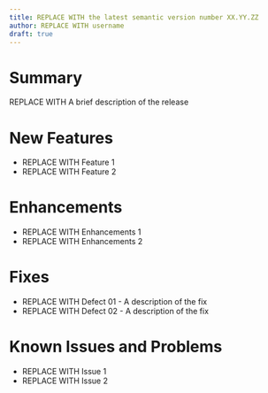 ```yaml
---
title: REPLACE WITH the latest semantic version number XX.YY.ZZ
author: REPLACE WITH username
draft: true
---
```


# Summary

REPLACE WITH A brief description of the release

# New Features

- REPLACE WITH Feature 1
- REPLACE WITH Feature 2

# Enhancements

- REPLACE WITH Enhancements 1
- REPLACE WITH Enhancements 2

# Fixes

- REPLACE WITH Defect 01 - A description of the fix
- REPLACE WITH Defect 02 - A description of the fix

# Known Issues and Problems

- REPLACE WITH Issue 1
- REPLACE WITH Issue 2

